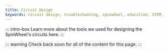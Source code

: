 ```yaml
---
title: Circuit Design
keywords: circuit design, troubleshooting, spinwheel, education, STEM, science, electronics
---
```


::: intro-box
Learn more about the tools we used for designing the SpinWheel's circuits here.
:::

::: warning
Check back soon for all of the content for this page.
:::